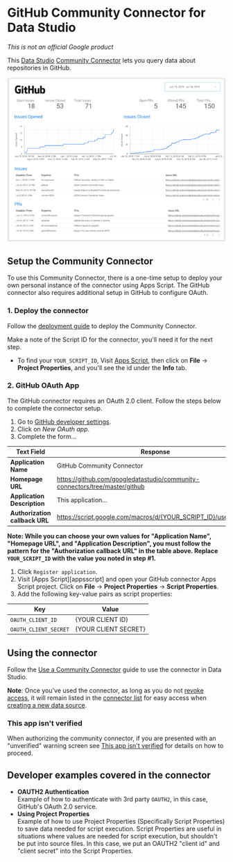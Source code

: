 # GitHub Community Connector for Data Studio

*This is not an official Google product*

This [Data Studio][data studio] [Community Connector][community connector] lets
you query data about repositories in GitHub.

![Data Studio Report using the GitHub Community Connector][github report]

## Setup the Community Connector

To use this Community Connector, there is a one-time setup to deploy your own
personal instance of the connector using Apps Script. The GitHub connector
also requires additional setup in GitHub to configure OAuth.

### 1. Deploy the connector
Follow the [deployment guide] to deploy the Community
Connector.

Make a note of the Script ID for the connector, you'll need it for the next
step.

- To find your `YOUR_SCRIPT_ID`, Visit [Apps Script], then click on
  **File** -> **Project Properties**, and you'll see the id under the **Info**
  tab.

### 2. GitHub OAuth App
The GitHub connector requires an OAuth 2.0 client. Follow the steps below to
complete the connector setup.

1. Go to [GitHub developer settings][github settings].
1. Click on *New OAuth app*.
1. Complete the form...

  | Text Field                     | Response                                                         |
  |  ------------------------------|------------------------------------------------------------------|
  | **Application Name**           | GitHub Community Connector                                       |
  | **Homepage URL**               | https://github.com/googledatastudio/community-connectors/tree/master/github                |
  | **Application Description**    | This application...                                              |
  | **Authorization callback URL** | https://script.google.com/macros/d/{YOUR_SCRIPT_ID}/usercallback |

  **Note: While you can choose your own values for "Application Name",
  "Homepage URL", and "Application Description", you must follow the pattern
  for the "Authorization callback URL" in the table above. Replace
  `YOUR_SCRIPT_ID` with the value you noted in step #1.**

1. Click `Register application`.
1. Visit [Apps Script][appsscript] and open your GitHub connector Apps Script
   project. Click on **File** -> **Project Properties** ->
   **Script Properties**.
1. Add the following key-value pairs as script properties:

  | Key                   | Value                |
  |-----------------------|----------------------|
  | `OAUTH_CLIENT_ID`     | {YOUR CLIENT ID}     |
  | `OAUTH_CLIENT_SECRET` | {YOUR CLIENT SECRET} |

## Using the connector

Follow the [Use a Community Connector] guide to use the connector in Data Studio.

**Note**: Once you've used the connector, as long as you do not
[revoke access], it will remain listed in the [connector list] for easy access
when [creating a new data source].

### This app isn't verified

When authorizing the community connector, if you are presented with an
"unverified" warning screen see [This app isn't verified] for details on how to
proceed.

## Developer examples covered in the connector

- **OAUTH2 Authentication**  
  Example of how to authenticate with 3rd party `OAUTH2`, in this case, GitHub's
  OAuth 2.0 service.
- **Using Project Properties**  
  Example of how to use Project Properties (Specifically Script Properties) to
  save data needed for script execution. Script Properties are useful in
  situations where values are needed for script execution, but shouldn't be put
  into source files. In this case, we put an OAUTH2 "client id" and "client
  secret" into the Script Properties.

[github report]: Example-GitHub-Report.png
[deployment guide]: ../deploy.md
[github settings]: https://github.com/settings/developers
[Apps Script]: https://script.google.com
[data studio]: https://datastudio.google.com
[community connector]: https://developers.google.com/datastudio/connector
[revoke access]: https://support.google.com/datastudio/answer/9053467
[connector list]: https://datastudio.google.com/c/datasources/create
[creating a new data source]: https://support.google.com/datastudio/answer/6300774
[Use a Community Connector]: https://developers.google.com/datastudio/connector/use
[This app isn't verified]: ../verification.md